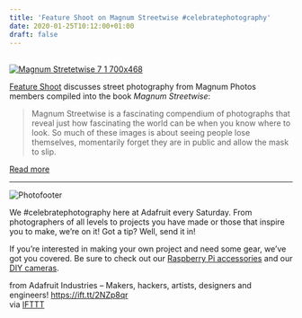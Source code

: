 ```yaml
---
title: 'Feature Shoot on Magnum Streetwise #celebratephotography'
date: 2020-01-25T10:12:00+01:00
draft: false
---
```


[  
![Magnum Stretetwise 7 1 700x468](https://cdn-blog.adafruit.com/uploads/2020/01/Magnum-Stretetwise-7-1-700x468-1.jpg "Magnum-Stretetwise-7-1-700x468.jpg")](https://www.featureshoot.com/2020/01/the-art-of-street-photography-through-the-lens-of-magnum-photos/)

[Feature Shoot](https://www.featureshoot.com/2020/01/the-art-of-street-photography-through-the-lens-of-magnum-photos/) discusses street photography from Magnum Photos members compiled into the book _Magnum Streetwise_:

> Magnum Streetwise is a fascinating compendium of photographs that reveal just how fascinating the world can be when you know where to look. So much of these images is about seeing people lose themselves, momentarily forget they are in public and allow the mask to slip.

[Read more](https://www.featureshoot.com/2020/01/the-art-of-street-photography-through-the-lens-of-magnum-photos/)

* * *

![Photofooter](https://blog.adafruit.com/wp-content/uploads/2015/07/photofooter6.jpg "photofooter.jpg")

We #celebratephotography here at Adafruit every Saturday. From photographers of all levels to projects you have made or those that inspire you to make, we’re on it! Got a tip? Well, send it in!

If you’re interested in making your own project and need some gear, we’ve got you covered. Be sure to check out our [Raspberry Pi accessories](https://www.adafruit.com/category/105) and our [DIY cameras](https://www.adafruit.com/categories/68).

  
  
from Adafruit Industries – Makers, hackers, artists, designers and engineers! https://ift.tt/2NZp8qr  
via [IFTTT](https://ifttt.com/?ref=da&site=blogger)